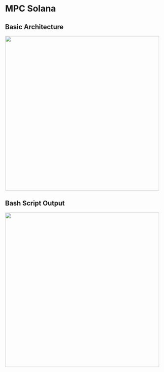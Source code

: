 # MPC Solana

## Basic Architecture
<img width="500" src="https://github.com/user-attachments/assets/d9572061-9243-4819-977c-ba05ce137b7b" />

## Bash Script Output
<img width="500" src="https://github.com/user-attachments/assets/45ce4fae-90c1-4093-83d5-fb6365184ec9" />
